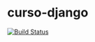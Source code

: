 # curso-django




[![Build Status](https://www.travis-ci.com/EstudosPython/curso-django.svg?branch=main)](https://www.travis-ci.com/EstudosPython/curso-django)
